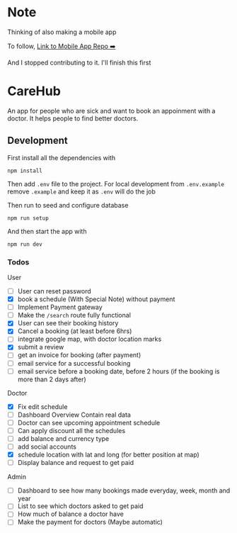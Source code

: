 # Note

Thinking of also making a mobile app

To follow,
[Link to Mobile App Repo ➡️](https://github.com/carehuborg/CareHub.git)

And I stopped contributing to it. I'll finish this first

# CareHub

An app for people who are sick and want to book an appoinment with a doctor. It
helps people to find better doctors.

## Development

First install all the dependencies with

```
npm install
```

Then add `.env` file to the project. For local development from `.env.example`
remove `.example` and keep it as `.env` will do the job

Then run to seed and configure database

```
npm run setup
```

And then start the app with

```
npm run dev
```

### Todos

User

- [ ] User can reset password
- [x] book a schedule (With Special Note) without payment
- [ ] Implement Payment gateway
- [ ] Make the `/search` route fully functional
- [x] User can see their booking history
- [x] Cancel a booking (at least before 6hrs)
- [ ] integrate google map, with doctor location marks
- [x] submit a review
- [ ] get an invoice for booking (after payment)
- [ ] email service for a successful booking
- [ ] email service before a booking date, before 2 hours (if the booking is
      more than 2 days after)

Doctor

- [x] Fix edit schedule
- [ ] Dashboard Overview Contain real data
- [ ] Doctor can see upcoming appointment schedule
- [ ] Can apply discount all the schedules
- [ ] add balance and currency type
- [ ] add social accounts
- [x] schedule location with lat and long (for better position at map)
- [ ] Display balance and request to get paid

Admin

- [ ] Dashboard to see how many bookings made everyday, week, month and year
- [ ] List to see which doctors asked to get paid
- [ ] How much of balance a doctor have
- [ ] Make the payment for doctors (Maybe automatic)
